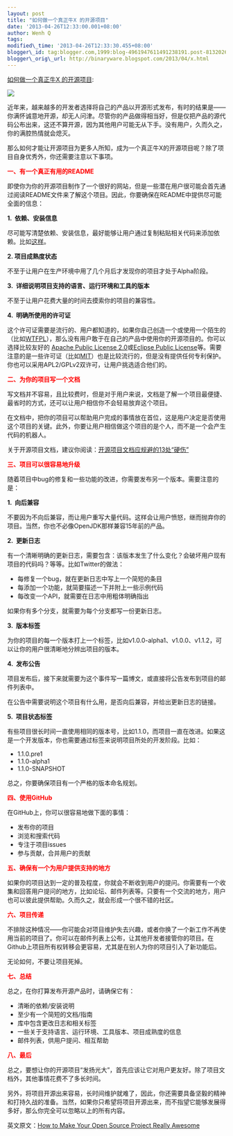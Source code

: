 ```yaml
--- 
layout: post 
title: "如何做一个真正牛X 的开源项目" 
date: '2013-04-26T12:33:00.001+08:00' 
author: Wenh Q
tags:
modified\_time: '2013-04-26T12:33:30.455+08:00' 
blogger\_id: tag:blogger.com,1999:blog-4961947611491238191.post-8132026633639962145
blogger\_orig\_url: http://binaryware.blogspot.com/2013/04/x.html
---
```

[如何做一个真正牛X
的开源项目](http://www.oschina.net/news/39940/how-to-make-your-open-source-project-really-awesome):

![](http://static.oschina.net/uploads/space/2013/0425/221104_jFd7_5189.jpg)

近年来，越来越多的开发者选择将自己的产品以开源形式发布，有时的结果是——你满怀诚意地开源，却无人问津。尽管你的产品做得相当好，但是仅把产品的源代码公布出来，这还不算开源，因为其他用户可能无从下手。没有用户，久而久之，你的满腔热情就会熄灭。



那么如何才能让开源项目为更多人所知，成为一个真正牛X的开源项目呢？除了项目自身优秀外，你还需要注意以下事项。



<span style="color: red;">**一、有一个真正有用的README**</span>



即使你为你的开源项目制作了一个很好的网站，但是一些潜在用户很可能会首先通过阅读README文件来了解这个项目。因此，你要确保在README中提供尽可能全面的信息：



**1.  依赖、安装信息**



尽可能写清楚依赖、安装信息，最好能够让用户通过复制粘贴相关代码来添加依赖。比如[这样](https://github.com/michaelklishin/welle#maven-artifacts)。



**2. 项目成熟度状态**



不至于让用户在生产环境中用了几个月后才发现你的项目才处于Alpha阶段。



**3.  详细说明项目支持的语言、运行环境和工具的版本**



不至于让用户花费大量的时间去摸索你的项目的兼容性。



**4.  明确所使用的许可证**



这个许可证需要是流行的、用户都知道的，如果你自己创造一个或使用一个陌生的（比如[WTFPL](http://translate.googleusercontent.com/translate_c?depth=1&hl=zh-CN&ie=UTF8&prev=_t&rurl=translate.google.com.hk&sl=en&tl=zh-CN&u=http://en.wikipedia.org/wiki/WTFPL&usg=ALkJrhjwxnHkQEePZNBarYe2LEbYZMfcsw)），那么没有用户敢于在自己的产品中使用你的开源项目的。你可以选择比较友好的
[Apache Public License
2.0](http://www.tldrlegal.com/license/apache-license-2.0-%28apache-2.0)或[Eclipse
Public
License](http://www.tldrlegal.com/license/eclipse-public-license-1.0-%28epl-1.0)等。需要注意的是一些许可证（比如[MIT](http://www.tldrlegal.com/license/mit-license)）也是比较流行的，但是没有提供任何专利保护。你也可以采用APL2/GPLv2双许可，让用户挑选适合他们的。



<span style="color: red;">**二、为你的项目写一个文档**</span>



写文档并不容易，且比较费时，但是对于用户来说，文档是了解一个项目最便捷、最省时的方式，还可以让用户相信你不会轻易放弃这个项目。



在文档中，把你的项目可以帮助用户完成的事情放在首位，这是用户决定是否使用这个项目的关键。此外，你要让用户相信做这个项目的是个人，而不是一个会产生代码的机器人。



关于开源项目文档，建议你阅读：[开源项目文档应规避的13处“硬伤”](http://www.iteye.com/news/26966)



<span style="color: red;">**三、项目可以很容易地升级**</span>



随着项目中bug的修复和一些功能的改进，你需要发布另一个版本。需要注意的是：



**1.  向后兼容**



不要因为不向后兼容，而让用户重写大量代码。这样会让用户愤怒，继而抛弃你的项目。当然，你也不必像OpenJDK那样兼容15年前的产品。



**2.  更新日志**



有一个清晰明确的更新日志，需要包含：该版本发生了什么变化？会破坏用户现有项目的代码吗？等等。比如Twitter的做法：




-   每修复一个bug，就在更新日志中写上一个简短的条目
-   每添加一个功能，就简要描述一下并附上一些示例代码
-   每改变一个API，就需要在日志中用粗体明确指出

如果你有多个分支，就需要为每个分支都写一份更新日志。



**3.  版本标签**



为你的项目的每一个版本打上一个标签，比如v1.0.0-alpha1、v1.0.0、v1.1.2，可以让你的用户很清晰地分辨出项目的版本。



**4.  发布公告**



项目发布后，接下来就需要为这个事件写一篇博文，或直接将公告发布到项目的邮件列表中。



在公告中需要说明这个项目有什么用，是否向后兼容，并给出更新日志的链接。



**5.  项目状态标签**



有些项目很长时间一直使用相同的版本号，比如1.1.0，而项目一直在改进。如果这是一个开发版本，你也需要通过标签来说明项目所处的开发阶段。比如：




-   1.1.0.pre1
-   1.1.0-alpha1
-   1.1.0-SNAPSHOT

总之，你要确保项目有一个严格的版本命名规划。



<span style="color: red;">**四、使用GitHub**</span>



在GitHub上，你可以很容易地做下面的事情：




-   发布你的项目
-   浏览和搜索代码
-   专注于项目issues
-   参与贡献，合并用户的贡献

<span style="color: red;">**五、确保有一个为用户提供支持的地方**</span>



如果你的项目达到一定的普及程度，你就会不断收到用户的提问。你需要有一个收集和回答用户提问的地方，比如论坛、邮件列表等。只要有一个交流的地方，用户也可以彼此提供帮助。久而久之，就会形成一个很不错的社区。



<span style="color: red;">**六、项目传递**</span>



不排除这种情况——你可能会对项目维护失去兴趣，或者你换了一个新工作不再使用当前的项目了。你可以在邮件列表上公布，让其他开发者接管你的项目。在Github上项目所有权转移会更容易，尤其是在别人为你的项目引入了新功能后。



无论如何，不要让项目死掉。



<span style="color: red;">**七、总结**</span>



总之，在你打算发布开源产品时，请确保它有：




-   清晰的依赖/安装说明
-   至少有一个简短的文档/指南
-   库中包含更改日志和相关标签
-   一些关于支持语言、运行环境、工具版本、项目成熟度的信息
-   邮件列表，供用户提问、相互帮助

<span style="color: red;">**八、最后**</span>



总之，要想让你的开源项目“发扬光大”，首先应该让它对用户更友好。除了项目文档外，其他事情花费不了多长时间。



另外，将项目开源出来容易，长时间维护就难了，因此，你还需要具备坚毅的精神和打持久战的准备。当然，如果你只希望将项目开源出来，而不指望它能够发展得多好，那么你完全可以忽略以上的所有内容。



英文原文：[How to Make Your Open Source Project Really
Awesome](http://blog.clojurewerkz.org/blog/2013/04/20/how-to-make-your-open-source-project-really-awesome/)
